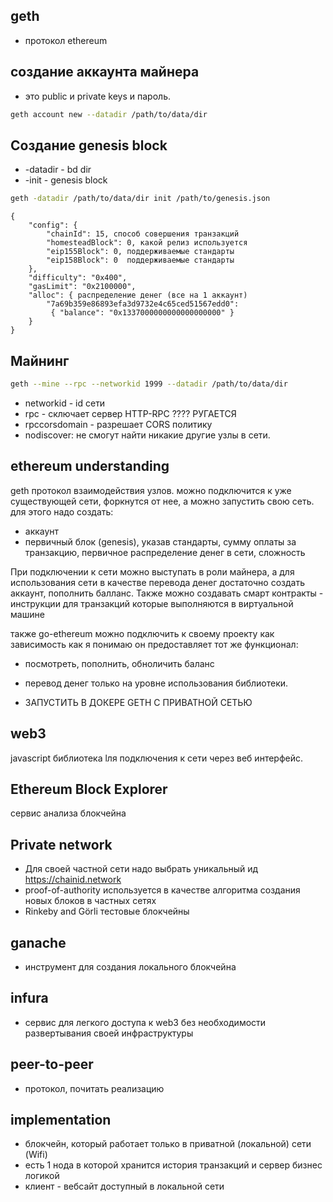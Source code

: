 
## geth
  - протокол ethereum
## создание аккаунта майнера
  - это public и private keys и пароль.
```bash
geth account new --datadir /path/to/data/dir
```
## Создание genesis block
 - -datadir - bd dir
 - -init - genesis block
```bash
geth -datadir /path/to/data/dir init /path/to/genesis.json
```
```
{
    "config": {
        "chainId": 15, способ совершения транзакций
        "homesteadBlock": 0, какой релиз используется
        "eip155Block": 0, поддерживаемые стандарты 
        "eip158Block": 0  поддерживаемые стандарты
    },
    "difficulty": "0x400",
    "gasLimit": "0x2100000",
    "alloc": { распределение денег (все на 1 аккаунт)
        "7a69b359e86893efa3d9732e4c65ced51567edd0": 
         { "balance": "0x1337000000000000000000" }     
    }
}
```
## Майнинг
```bash
geth --mine --rpc --networkid 1999 --datadir /path/to/data/dir
```
 - networkid - id сети
 - rpc - сключает сервер HTTP-RPC ???? РУГАЕТСЯ
 - rpccorsdomain - разрешает  CORS политику
 - nodiscover:  не смогут найти никакие другие узлы в сети.


## ethereum understanding
geth протокол взаимодействия узлов.
можно подключится к уже существующей сети, форкнутся от нее,
а можно запустить свою сеть. для этого надо создать:
 - аккаунт
 - первичный блок (genesis), указав стандарты, сумму оплаты за 
 транзакцию, первичное распределение денег в сети, сложность

При подключении к сети можно выступать в роли майнера, а
для использования сети в качестве перевода денег достаточно
создать аккаунт, пополнить балланс.
Также можно создавать смарт контракты - инструкции для транзакций
которые выполняются в виртуальной машине

также go-ethereum можно подключить к своему проекту как зависимость
как я понимаю он предоставляет тот же функционал:
 - посмотреть, пополнить, обноличить баланс
 - перевод денег
только на уровне использования библиотеки.
 
 - ЗАПУСТИТЬ В ДОКЕРЕ GETH С ПРИВАТНОЙ СЕТЬЮ

## web3
javascript библиотека lля подключения к сети через веб интерфейс.

## Ethereum Block Explorer
сервис анализа блокчейна 

## Private network
 - Для своей частной сети надо выбрать уникальный ид  https://chainid.network
 - proof-of-authority используется в качестве алгоритма создания новых блоков в частных сетях
 - Rinkeby and Görli тестовые блокчейны

## ganache
 - инструмент для создания локального
блокчейна


## infura
 - сервис для легкого доступа к web3
без необходимости развертывания своей
инфраструктуры

## peer-to-peer
- протокол, почитать реализацию


## implementation
 - блокчейн, который работает только в приватной (локальной) сети (Wifi)
 - есть 1 нода в которой хранится история транзакций и сервер бизнес логикой
 - клиент - вебсайт доступный в локальной сети
